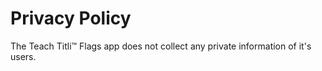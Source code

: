 # Privacy Policy
The Teach Titli&trade; Flags app does not collect any private information of it's users.
